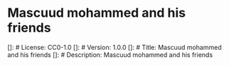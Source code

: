 # Mascuud mohammed and his friends
[]: # License: CC0-1.0
[]: # Version: 1.0.0
[]: # Title: Mascuud mohammed and his friends
[]: # Description: Mascuud mohammed and his friends
